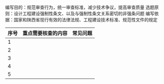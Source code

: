 编写目的：规范审查行为，统一审查标准，减少技术争议，提高审查质量
选题原则：设计工程建设强制性条文、以及与强制性条文关系密切的非强条问题
编写依据：国家和陕西省现行有效的法律法规、工程建设技术标准、规范性文件的规定

| 序号 | 重点需要核查的内容 | 常见问题 |
| ---- | ------------------ | -------- |
| 1    |                    |          |
| 2    |                    |          |
| 3    |                    |          |
| 4    |                    |          |
| 5    |                    |          |